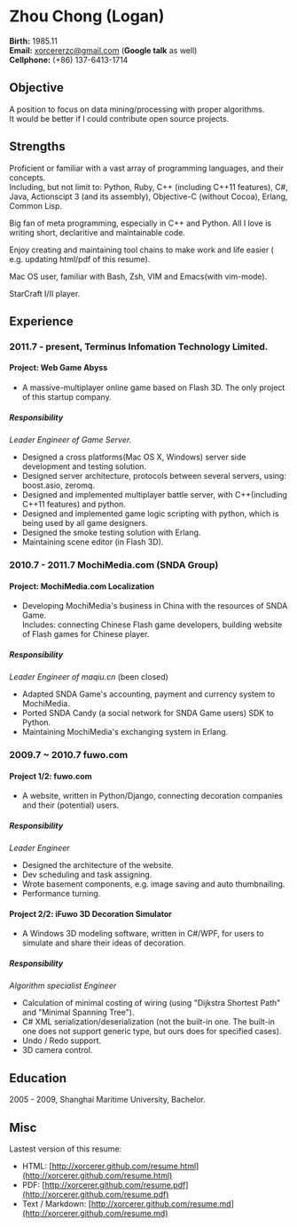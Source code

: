 Zhou Chong (Logan)
===================

**Birth:** 1985.11   
**Email:** xorcererzc@gmail.com (**Google talk** as well)   
**Cellphone:** (+86) 137-6413-1714



Objective
-----------------------
A position to focus on data mining/processing with proper
algorithms.   
It would be better if I could contribute open source projects.



Strengths
----------------------
Proficient or familiar with a vast array of programming languages, and
their concepts.    
Including, but not limit to: Python, Ruby, C++ (including C++11 features), C#, Java, Actionscipt 3 (and its assembly), Objective-C (without Cocoa), Erlang, Common Lisp.

Big fan of meta programming, especially in C++ and Python. All I love is writing short, declaritive and maintainable code.

Enjoy creating and maintaining tool chains to make work and life
easier ( e.g. updating html/pdf of this resume).

Mac OS user, familiar with Bash, Zsh, VIM and Emacs(with vim-mode).

StarCraft I/II player.



Experience
---------------------
### 2011.7 - present, Terminus Infomation Technology Limited. ###

#### Project: Web Game Abyss ####

- A massive-multiplayer online
game based on Flash 3D. The only project of this startup company.

##### Responsibility #####

*Leader Engineer of Game Server.*

* Designed a cross platforms(Mac OS X, Windows) server side development
 and testing solution.
* Designed server architecture, protocols between several servers,
using: boost.asio, zeromq.
* Designed and implemented multiplayer battle server, with C++(including
C++11 features) and python.
* Designed and implemented game logic scripting with python, which is being
used by all game designers.
* Designed the smoke testing solution with Erlang.
* Maintaining scene editor (in Flash 3D).


### 2010.7 - 2011.7 MochiMedia.com (SNDA Group) ###

#### Project: MochiMedia.com Localization ####

- Developing MochiMedia's business in China with the resources of SNDA
Game.    
Includes: connecting Chinese Flash game developers,  building website
of Flash games for Chinese player.

##### Responsibility #####

*Leader Engineer of maqiu.cn* (been closed)

* Adapted SNDA Game's accounting, payment and currency system to MochiMedia.
* Ported SNDA Candy (a social network for SNDA Game users) SDK to Python.
* Maintaining MochiMedia's exchanging system in Erlang.


### 2009.7 ~ 2010.7 fuwo.com ###

#### Project 1/2:  fuwo.com ####

- A website, written in Python/Django, connecting decoration companies and their (potential)
users.

##### Responsibility #####

*Leader Engineer*

* Designed the architecture of the website.
* Dev scheduling and task assigning.
* Wrote basement components, e.g. image saving and auto thumbnailing.
* Performance turning.


#### Project 2/2: iFuwo 3D Decoration Simulator ####

- A Windows 3D modeling software, written in C#/WPF, for users to
simulate and share their ideas of decoration.

##### Responsibility #####

*Algorithm specialist Engineer*

* Calculation of minimal costing of wiring (using "Dijkstra Shortest
  Path" and "Minimal Spanning Tree").
* C# XML serialization/deserialization (not the built-in one. The
built-in one does not support generic type, but ours does for
specified cases).
* Undo / Redo support.
* 3D camera control.



Education
----------------
2005 - 2009, Shanghai Maritime University, Bachelor.


Misc
----------------
Lastest version of this resume:

+ HTML: [http://xorcerer.github.com/resume.html](http://xorcerer.github.com/resume.html)
+ PDF: [http://xorcerer.github.com/resume.pdf](http://xorcerer.github.com/resume.pdf)
+ Text / Markdown: [http://xorcerer.github.com/resume.md](http://xorcerer.github.com/resume.md)

